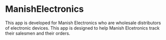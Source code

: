 # ManishElectronics
This app is developed for Manish Electronics who are wholesale distributors of electronic devices. This app is designed to help Manish Elcetronics track their salesmen and their orders. 
